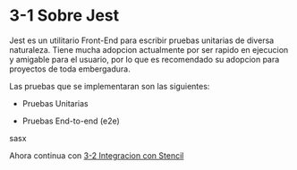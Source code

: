 # 3-1 Sobre Jest

Jest es un utilitario Front-End para escribir pruebas unitarias de diversa naturaleza. Tiene mucha adopcion actualmente por ser rapido en ejecucion y amigable para el usuario, por lo que es recomendado su adopcion para proyectos de toda embergadura.

Las pruebas que se implementaran son las siguientes:

- Pruebas Unitarias

- Pruebas End-to-end (e2e)

sasx

Ahora continua con [3-2 Integracion con Stencil](3-2-integracion-con-stencil.md)
